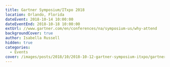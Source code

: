 ```yaml
---
title: Gartner Symposium/ITxpo 2018
location: Orlando, Florida
dateEvent: 2018-10-14 10:00:00
dateEventEnd: 2018-10-18 10:00:00
extUrl: //www.gartner.com/en/conferences/na/symposium-us/why-attend
backgroundCover: true
author: Isabella Russell
hidden: true
categories:
  - Events
cover: /images/posts/2018/10/2018-10-12-gartner-symposium-itxpo/gartner-symposium-itxpo-orlando.jpg
---
```

